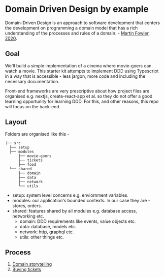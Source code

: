 # Domain Driven Design by example

Domain-Driven Design is an approach to software development that centers the development on programming a domain model that has a rich understanding of the processes and rules of a domain. - [Martin Fowler, 2020](https://www.martinfowler.com/bliki/DomainDrivenDesign.html).

## Goal

We'll build a simple implementation of a cinema where movie-goers can watch a movie. This starter kit attempts to implement DDD using Typescript in a way that is accessible - less jargon, more code and including the necessary documentation.

Front-end frameworks are very prescriptive about how project files are organised e.g. nextjs, create-react-app et al. so they do not offer a good learning opportunity for learning DDD. For this, and other reasons, this repo will focus on the back-end.

## Layout

Folders are organised like this -

```shell
├── src
  ├── setup
  ├── modules
      ├── movie-goers
      ├── tickets
      ├── food
  └── shared
      ├── domain
      ├── data
      ├── network
      └── utils
```

- setup: system level concerns e.g. enviornment variables.
- modules: our application's bounded contexts. In our case they are - stores, orders.
- shared: features shared by all modules e.g. database access, networking etc.
  - domain: DDD requirements like events, value objects etc.
  - data: database, models etc.
  - network: http, graphql etc.
  - utils: other things etc.

## Process

1. [Domain storytelling](./docs/domain-storytelling.md)
2. [Buying tickets](./docs/use-cases.md)
